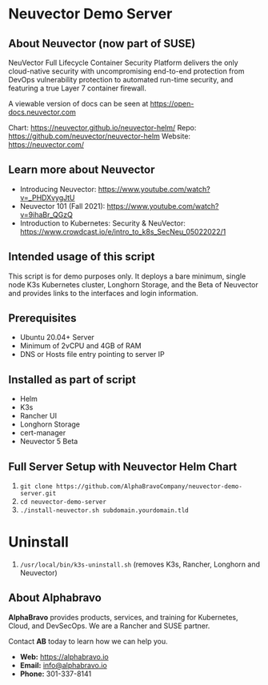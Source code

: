 # Neuvector Demo Server

## About Neuvector (now part of SUSE)

NeuVector Full Lifecycle Container Security Platform delivers the only cloud-native security with uncompromising end-to-end protection from DevOps vulnerability protection to automated run-time security, and featuring a true Layer 7 container firewall.

A viewable version of docs can be seen at https://open-docs.neuvector.com

Chart: https://neuvector.github.io/neuvector-helm/
Repo: https://github.com/neuvector/neuvector-helm
Website: https://neuvector.com/

## Learn more about Neuvector

- Introducing Neuvector: https://www.youtube.com/watch?v=_PHDXvygJtU
- Neuvector 101 (Fall 2021): https://www.youtube.com/watch?v=9ihaBr_QGzQ
- Introduction to Kubernetes: Security & NeuVector: https://www.crowdcast.io/e/intro_to_k8s_SecNeu_05022022/1

## Intended usage of this script

This script is for demo purposes only. It deploys a bare minimum, single node K3s Kubernetes cluster, Longhorn Storage, and the Beta of Neuvector and provides links to the interfaces and login information.

## Prerequisites
- Ubuntu 20.04+ Server
- Minimum of 2vCPU and 4GB of RAM
- DNS or Hosts file entry pointing to server IP

## Installed as part of script

- Helm
- K3s
- Rancher UI
- Longhorn Storage
- cert-manager
- Neuvector 5 Beta

## Full Server Setup with Neuvector Helm Chart

1. `git clone https://github.com/AlphaBravoCompany/neuvector-demo-server.git`
2. `cd neuvector-demo-server`
3. `./install-neuvector.sh subdomain.yourdomain.tld`

# Uninstall

1. `/usr/local/bin/k3s-uninstall.sh` (removes K3s, Rancher, Longhorn and Neuvector)

## About Alphabravo

**AlphaBravo** provides products, services, and training for Kubernetes, Cloud, and DevSecOps. We are a Rancher and SUSE partner.

Contact **AB** today to learn how we can help you.

* **Web:** https://alphabravo.io
* **Email:** info@alphabravo.io
* **Phone:** 301-337-8141
